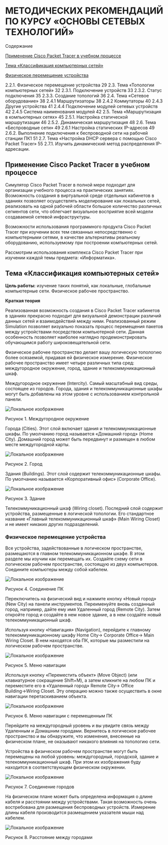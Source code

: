 # МЕТОДИЧЕСКИХ РЕКОМЕНДАЦИЙ ПО КУРСУ «ОСНОВЫ СЕТЕВЫХ ТЕХНОЛОГИЙ»	

Содержание

[Применение Cisco Packet Tracer в учебном процессе](#title1)

[Тема «Классификация компьютерных сетей»](#title2)

[Физическое перемещение устройства](#title3)

2.2.1. Физическое перемещение устройства	29
2.3. Тема «Топологии компьютерных сетей»	32
2.3.1. Подключение устройств	33
2.3.2. Статус подключения	35
2.3.3. Создание топологий	36
2.4. Тема «Сетевое оборудование»	38
2.4.1 Маршрутизаторы	38
2.4.2 Коммутаторы	40
2.4.3 Другие устройства	41
2.4.4 Подключение модулей сетевых устройств	42
2.4.5 Система наименования модулей	42
2.5. Тема «Маршрутизация в компьютерных сетях»	45
2.5.1. Настройка статической маршрутизации	46
2.5.2. Динамическая маршрутизация	48
2.6. Тема «Беспроводные сети»	49
2.6.1 Настройка статических IP-адресов	49
2.6.2. Выполнение подключения к беспроводной сети на рабочей станции ПК1	51
2.7. Тема «Настройка DHCP сервера с помощью Cisco Packet Tracer»	55
2.7.1. Изучить динамический метод распределения IP-адресации.

## <a id="title1">Применение Cisco Packet Tracer в учебном процессе </a>
Симулятор Cisco Packet Tracer в полной мере подходит для организации учебного процесса на практических занятиях. Возможность создания в виртуальной среде отдельных кабинетов в зданиях позволяет осуществлять моделирование как локальных сетей, реализовать на одной рабочей области большое количество различных сегментов сети, что облегчает визуальное восприятие всей модели создаваемой сетевой инфраструктуры.

Возможности использования программного продукта Cisco Packet Tracer при изучении всех тем связанных непосредственно с компьютерными сетями, в качестве альтернативы реальному оборудованию, используемому при построении компьютерных сетей.

Рассмотрим использования комплекса Cisco Packet Tracer при изучении каждой темы предмета: «Информатика».

## <a id="title2">Тема «Классификация компьютерных сетей» </a>
**Цель работы:** изучение таких понятий, как локальные, глобальные компьютерные сети. Физическое рабочее пространство.

**Краткая теория**

Реализованная возможность создания в Cisco Packet Tracer кабинетов в зданиях прекрасно подходит для визуальной демонстрации различий данных сетей и взаимодействий между ними. Реализованный режим Simulation позволяет визуально показать процесс перемещения пакетов между устройствами посредством компьютерной сети. Данная особенность позволяет наиболее наглядно продемонстрировать обучающимся работу широковещательной сети.

Физическое рабочее пространство делает вашу логическую топологию более осязаемой, придавая ей физическое измерение. Физическое рабочее пространство имеет четыре различных типа сред: междугородное окружение, город, здание и телекоммуникационный шкаф. 

Междугородное окружение (Intercity). Самый масштабный вид среды, состоящее из городов. Города, здания и телекоммуникационные шкафы могут быть добавлены на этом уровне с использованием контрольной панели. 

![Локальное изображение](image/1.jpg "Междугородное окружение")

Рисунок 1. Междугородное окружение

Города (Cities). Этот слой включает здания и телекоммуникационные шкафы. По умолчанию город называется «Домашний город» (Home City). Домашний город может быть передвинут и размещен в любом месте междугородной карты. 

![Локальное изображение](image/2.jpg "Город")

Рисунок 2. Город

Здания (Buildings). Этот слой содержит телекоммуникационные шкафы. По умолчанию называется «Корпоративный офис» (Corporate Office). 

![Локальное изображение](image/3.jpg "Здание")

Рисунок 3. Здание

Телекоммуникационный шкаф (Wiring closet). Последний слой содержит устройства, размещенные в логической топологии. Его стандартное название «Главный телекоммуникационный шкаф» (Main Wiring Closet) и не имеет никаких других подразделений. 

### <a id="title3"> Физическое перемещение устройства </a>
Все устройства, задействованные в логическом пространстве, размещаются в главном телекоммуникационном шкафе. В этом разделе мы изучим как перемещать их.
Создайте схему сети в логическом рабочем пространстве, состоящую из двух компьютеров. Соедините компьютеры между собой кабелем. 

![Локальное изображение](image/4.jpg "Соединение ПК")

Рисунок 4. Соединение ПК

Переключитесь на физический вид и нажмите кнопку «Новый город» (New City) на панели инструментов. Переименуйте вновь созданный город, например, дайте ему имя Удаленный город (Remote City). Затем откройте город и создайте в нем новое здание, а в нем создайте новый телекоммуникационный шкаф. 

Используя кнопку «Навигация» (Navigation), перейдите к главному телекоммуникационному шкафу Home City→ Corporate Office→ Main Wiring Closet. В нем находятся оба ПК, которые мы разместили на логическом рабочем пространстве.

![Локальное изображение](image/5.jpg "Меню навигации")

Рисунок 5. Меню навигации

Используя кнопку «Переместить объект» (Move Object) (или клавиатурное сокращение Shift+M), а затем кликните на любом ПК и переместите его в «Удаленный город» Remote City→ Office Building→Wiring Closet. Эту операцию можно также осуществить в окне навигации перетаскиванием объекта.  

![Локальное изображение](image/6.jpg "Меню навигации с перемещенным ПК")

Рисунок 6. Меню навигации с перемещенным ПК

Перейдите на междугородный уровень и вы увидите связь между Удаленным и Домашним городами. Вернитесь в логическое рабочее пространство и вы обнаружите, что изменения, внесенные на физическом плане, не оказывают никакого влияния на топологию сети.  

Устройства в физическом рабочем пространстве могут быть перемещены на любой уровень: междугородный, городской, здание и телекоммуникационный шкаф. При этом их изображения буду находится в соответствующем физическом окружении. 

![Локальное изображение](image/7.jpg "Соединение городов")

Рисунок 7. Соединение городов

На физическом плане может быть определена информация о длине кабеля и расстоянии между устройствами. Такая возможность очень востребована для размещения беспроводных устройств. Измерение длины кабеля производится размещением указателя мыши над кабелем.

![Локальное изображение](image/8.jpg "Расстояние между городами")

Рисунок 8. Расстояние между городами
